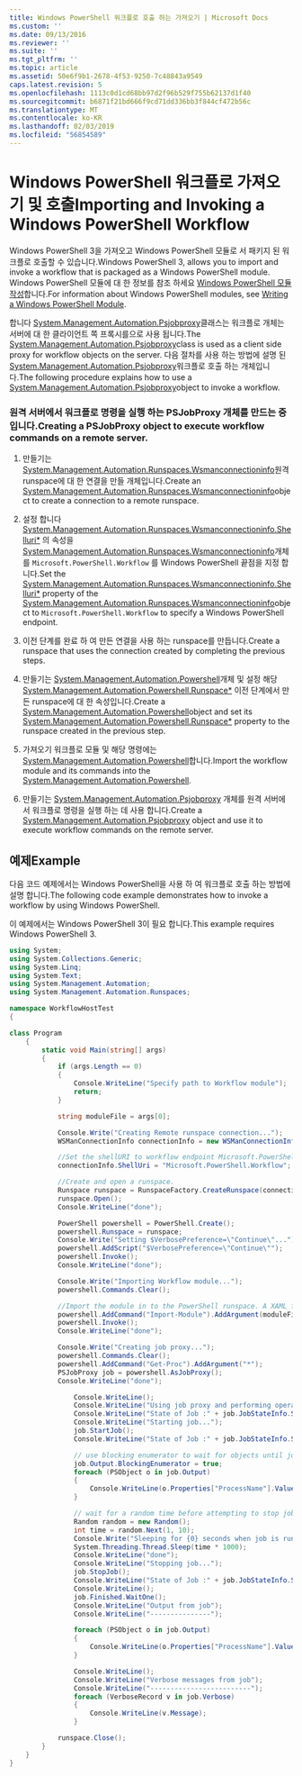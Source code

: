 ```yaml
---
title: Windows PowerShell 워크플로 호출 하는 가져오기 | Microsoft Docs
ms.custom: ''
ms.date: 09/13/2016
ms.reviewer: ''
ms.suite: ''
ms.tgt_pltfrm: ''
ms.topic: article
ms.assetid: 50e6f9b1-2678-4f53-9250-7c48843a9549
caps.latest.revision: 5
ms.openlocfilehash: 1113c0d1cd68bb97d2f96b529f755b62137d1f40
ms.sourcegitcommit: b6871f21bd666f9cd71dd336bb3f844cf472b56c
ms.translationtype: MT
ms.contentlocale: ko-KR
ms.lasthandoff: 02/03/2019
ms.locfileid: "56854589"
---
```

# <a name="importing-and-invoking-a-windows-powershell-workflow"></a><span data-ttu-id="7fe20-102">Windows PowerShell 워크플로 가져오기 및 호출</span><span class="sxs-lookup"><span data-stu-id="7fe20-102">Importing and Invoking a Windows PowerShell Workflow</span></span>

<span data-ttu-id="7fe20-103">Windows PowerShell 3을 가져오고 Windows PowerShell 모듈로 서 패키지 된 워크플로 호출할 수 있습니다.</span><span class="sxs-lookup"><span data-stu-id="7fe20-103">Windows PowerShell 3, allows you to import and invoke a workflow that is packaged as a Windows PowerShell module.</span></span> <span data-ttu-id="7fe20-104">Windows PowerShell 모듈에 대 한 정보를 참조 하세요 [Windows PowerShell 모듈 작성](../module/writing-a-windows-powershell-module.md)합니다.</span><span class="sxs-lookup"><span data-stu-id="7fe20-104">For information about Windows PowerShell modules, see [Writing a Windows PowerShell Module](../module/writing-a-windows-powershell-module.md).</span></span>

<span data-ttu-id="7fe20-105">합니다 [System.Management.Automation.Psjobproxy](/dotnet/api/System.Management.Automation.PSJobProxy)클래스는 워크플로 개체는 서버에 대 한 클라이언트 쪽 프록시를으로 사용 됩니다.</span><span class="sxs-lookup"><span data-stu-id="7fe20-105">The [System.Management.Automation.Psjobproxy](/dotnet/api/System.Management.Automation.PSJobProxy)class is used as a client side proxy for workflow objects on the server.</span></span> <span data-ttu-id="7fe20-106">다음 절차를 사용 하는 방법에 설명 된 [System.Management.Automation.Psjobproxy](/dotnet/api/System.Management.Automation.PSJobProxy)워크플로 호출 하는 개체입니다.</span><span class="sxs-lookup"><span data-stu-id="7fe20-106">The following procedure explains how to use a [System.Management.Automation.Psjobproxy](/dotnet/api/System.Management.Automation.PSJobProxy)object to invoke a workflow.</span></span>

### <a name="creating-a-psjobproxy-object-to-execute-workflow-commands-on-a-remote-server"></a><span data-ttu-id="7fe20-107">원격 서버에서 워크플로 명령을 실행 하는 PSJobProxy 개체를 만드는 중입니다.</span><span class="sxs-lookup"><span data-stu-id="7fe20-107">Creating a PSJobProxy object to execute workflow commands on a remote server.</span></span>

1. <span data-ttu-id="7fe20-108">만들기는 [System.Management.Automation.Runspaces.Wsmanconnectioninfo](/dotnet/api/System.Management.Automation.Runspaces.WSManConnectionInfo)원격 runspace에 대 한 연결을 만들 개체입니다.</span><span class="sxs-lookup"><span data-stu-id="7fe20-108">Create an [System.Management.Automation.Runspaces.Wsmanconnectioninfo](/dotnet/api/System.Management.Automation.Runspaces.WSManConnectionInfo)object to create a connection to a remote runspace.</span></span>

2. <span data-ttu-id="7fe20-109">설정 합니다 [System.Management.Automation.Runspaces.Wsmanconnectioninfo.Shelluri\*](/dotnet/api/System.Management.Automation.Runspaces.WSManConnectionInfo.ShellUri) 의 속성을 [System.Management.Automation.Runspaces.Wsmanconnectioninfo](/dotnet/api/System.Management.Automation.Runspaces.WSManConnectionInfo)개체를 `Microsoft.PowerShell.Workflow` 를 Windows PowerShell 끝점을 지정 합니다.</span><span class="sxs-lookup"><span data-stu-id="7fe20-109">Set the [System.Management.Automation.Runspaces.Wsmanconnectioninfo.Shelluri\*](/dotnet/api/System.Management.Automation.Runspaces.WSManConnectionInfo.ShellUri) property of the [System.Management.Automation.Runspaces.Wsmanconnectioninfo](/dotnet/api/System.Management.Automation.Runspaces.WSManConnectionInfo)object to `Microsoft.PowerShell.Workflow` to specify a Windows PowerShell endpoint.</span></span>

3. <span data-ttu-id="7fe20-110">이전 단계를 완료 하 여 만든 연결을 사용 하는 runspace를 만듭니다.</span><span class="sxs-lookup"><span data-stu-id="7fe20-110">Create a runspace that uses the connection created by completing the previous steps.</span></span>

4. <span data-ttu-id="7fe20-111">만들기는 [System.Management.Automation.Powershell](/dotnet/api/System.Management.Automation.PowerShell)개체 및 설정 해당 [System.Management.Automation.Powershell.Runspace\*](/dotnet/api/System.Management.Automation.PowerShell.Runspace) 이전 단계에서 만든 runspace에 대 한 속성입니다.</span><span class="sxs-lookup"><span data-stu-id="7fe20-111">Create a [System.Management.Automation.Powershell](/dotnet/api/System.Management.Automation.PowerShell)object and set its [System.Management.Automation.Powershell.Runspace\*](/dotnet/api/System.Management.Automation.PowerShell.Runspace) property to the runspace created in the previous step.</span></span>

5. <span data-ttu-id="7fe20-112">가져오기 워크플로 모듈 및 해당 명령에는 [System.Management.Automation.Powershell](/dotnet/api/System.Management.Automation.PowerShell)합니다.</span><span class="sxs-lookup"><span data-stu-id="7fe20-112">Import the workflow module and its commands into the [System.Management.Automation.Powershell](/dotnet/api/System.Management.Automation.PowerShell).</span></span>

6. <span data-ttu-id="7fe20-113">만들기는 [System.Management.Automation.Psjobproxy](/dotnet/api/System.Management.Automation.PSJobProxy) 개체를 원격 서버에서 워크플로 명령을 실행 하는 데 사용 합니다.</span><span class="sxs-lookup"><span data-stu-id="7fe20-113">Create a [System.Management.Automation.Psjobproxy](/dotnet/api/System.Management.Automation.PSJobProxy) object and use it to execute workflow commands on the remote server.</span></span>

## <a name="example"></a><span data-ttu-id="7fe20-114">예제</span><span class="sxs-lookup"><span data-stu-id="7fe20-114">Example</span></span>

<span data-ttu-id="7fe20-115">다음 코드 예제에서는 Windows PowerShell을 사용 하 여 워크플로 호출 하는 방법에 설명 합니다.</span><span class="sxs-lookup"><span data-stu-id="7fe20-115">The following code example demonstrates how to invoke a workflow by using Windows PowerShell.</span></span>

<span data-ttu-id="7fe20-116">이 예제에서는 Windows PowerShell 3이 필요 합니다.</span><span class="sxs-lookup"><span data-stu-id="7fe20-116">This example requires Windows PowerShell 3.</span></span>

```csharp
using System;
using System.Collections.Generic;
using System.Linq;
using System.Text;
using System.Management.Automation;
using System.Management.Automation.Runspaces;

namespace WorkflowHostTest
{

class Program
    {
        static void Main(string[] args)
        {
            if (args.Length == 0)
            {
                Console.WriteLine("Specify path to Workflow module");
                return;
            }

            string moduleFile = args[0];

            Console.Write("Creating Remote runspace connection...");
            WSManConnectionInfo connectionInfo = new WSManConnectionInfo();

            //Set the shellURI to workflow endpoint Microsoft.PowerShell.Workflow
            connectionInfo.ShellUri = "Microsoft.PowerShell.Workflow";

            //Create and open a runspace.
            Runspace runspace = RunspaceFactory.CreateRunspace(connectionInfo);
            runspace.Open();
            Console.WriteLine("done");

            PowerShell powershell = PowerShell.Create();
            powershell.Runspace = runspace;
            Console.Write("Setting $VerbosePreference=\"Continue\"...");
            powershell.AddScript("$VerbosePreference=\"Continue\"");
            powershell.Invoke();
            Console.WriteLine("done");

            Console.Write("Importing Workflow module...");
            powershell.Commands.Clear();

            //Import the module in to the PowerShell runspace. A XAML file could also be imported directly by using Import-Module.
            powershell.AddCommand("Import-Module").AddArgument(moduleFile);
            powershell.Invoke();
            Console.WriteLine("done");

            Console.Write("Creating job proxy...");
            powershell.Commands.Clear();
            powershell.AddCommand("Get-Proc").AddArgument("*");
            PSJobProxy job = powershell.AsJobProxy();
            Console.WriteLine("done");

                Console.WriteLine();
                Console.WriteLine("Using job proxy and performing operations...");
                Console.WriteLine("State of Job :" + job.JobStateInfo.State.ToString());
                Console.WriteLine("Starting job...");
                job.StartJob();
                Console.WriteLine("State of Job :" + job.JobStateInfo.State.ToString());

                // use blocking enumerator to wait for objects until job finishes
                job.Output.BlockingEnumerator = true;
                foreach (PSObject o in job.Output)
                {
                    Console.WriteLine(o.Properties["ProcessName"].Value.ToString());
                }

                // wait for a random time before attempting to stop job
                Random random = new Random();
                int time = random.Next(1, 10);
                Console.Write("Sleeping for {0} seconds when job is running on another thread...", time);
                System.Threading.Thread.Sleep(time * 1000);
                Console.WriteLine("done");
                Console.WriteLine("Stopping job...");
                job.StopJob();
                Console.WriteLine("State of Job :" + job.JobStateInfo.State.ToString());
                Console.WriteLine();
                job.Finished.WaitOne();
                Console.WriteLine("Output from job");
                Console.WriteLine("---------------");

                foreach (PSObject o in job.Output)
                {
                    Console.WriteLine(o.Properties["ProcessName"].Value.ToString());
                }

                Console.WriteLine();
                Console.WriteLine("Verbose messages from job");
                Console.WriteLine("-------------------------");
                foreach (VerboseRecord v in job.Verbose)
                {
                    Console.WriteLine(v.Message);
                }

            runspace.Close();
        }
    }
}

```